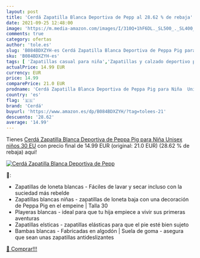 ```yaml
---
layout: post
title: 'Cerdá Zapatilla Blanca Deportiva de Pepp al 28.62 % de rebaja'
date: 2021-09-25 12:48:00
image: 'https://m.media-amazon.com/images/I/310Q+1hF6DL._SL500_._SL400_.jpg'
comments: true
category: ofertas
author: 'tole.es'
slug: 'B084BDXZYH-es Cerdá Zapatilla Blanca Deportiva de Peppa Pig para Niña...'
sku: 'B084BDXZYH-es'
tags: [ 'Zapatillas casual para niña','Zapatillas y calzado deportivo para niña','Zapatos','Zapatos - Niñas','Zapatos y complementos','cerdá','zapatilla', ]
actualPrice: 14.99 EUR
currency: EUR
price: 14.99
comparePrice: 21.0 EUR
prodname: 'Cerdá Zapatilla Blanca Deportiva de Peppa Pig para Niña  Unisex niños  30 EU'
country: 'es'
flag: '🇪🇸'
brand: 'Cerdá'
buyurl: 'https://www.amazon.es/dp/B084BDXZYH/?tag=tolees-21'
descuento: '28.62'
average: '14.99'
---
```


Tienes [Cerdá Zapatilla Blanca Deportiva de Peppa Pig para Niña  Unisex niños  30 EU](https://www.amazon.es/dp/B084BDXZYH/?tag=tolees-21) con precio final de  14.99 EUR (original: 21.0 EUR) (28.62 %  de rebaja) aqui!

[![Cerdá Zapatilla Blanca Deportiva de Pepp](https://m.media-amazon.com/images/I/310Q+1hF6DL._SL500_._SL400_.jpg)](https://www.amazon.es/dp/B084BDXZYH/?tag=tolees-21)

🔎:

- Zapatillas de loneta blancas - Fáciles de lavar y secar incluso con la suciedad más rebelde
- Zapatillas blancas niñas - zapatillas de loneta baja con una decoración de Peppa Pig en el empeine | Talla 30
- Playeras blancas - ideal para que tu hija empiece a vivir sus primeras aventuras
- Zapatillas elsticas - zapatillas elásticas para que el pie esté bien sujeto
- Bambas blancas - Fabricadas en algodón | Suela de goma - asegura que sean unas zapatillas antideslizantes

[🛒 Comprar!!!](https://www.amazon.es/dp/B084BDXZYH/?tag=tolees-21)
